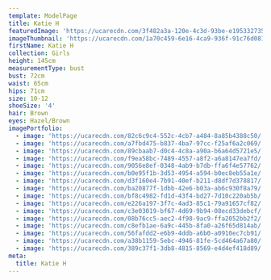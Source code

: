 ```yaml
---
template: ModelPage
title: Katie H
featuredImage: 'https://ucarecdn.com/3f482a3a-120e-4c3d-93be-e19533273509/'
imageThumbnail: 'https://ucarecdn.com/1a70c459-6e16-4ca9-936f-91c76d08173b/'
firstName: Katie H
collection: Girls
height: 145cm
measurementType: bust
bust: 72cm
waist: 65cm
hips: 71cm
size: 10-12
shoeSize: '4'
hair: Brown
eyes: Hazel/Brown
imagePortfolio:
  - image: 'https://ucarecdn.com/82c6c9c4-552c-4cb7-a484-8a85b4388c50/'
  - image: 'https://ucarecdn.com/a7fbd475-b837-4ba7-97cc-f25af6a2c069/'
  - image: 'https://ucarecdn.com/89cbaab7-d0c4-4c8a-a90a-b6a64d5721e5/'
  - image: 'https://ucarecdn.com/f9ea58bc-7489-4557-a8f2-a6a8147ea7fd/'
  - image: 'https://ucarecdn.com/9056e8ef-0348-4ab9-b7db-ffa6f4e57762/'
  - image: 'https://ucarecdn.com/b0e95f1b-3d53-4954-a594-b0ec8eb55a1e/'
  - image: 'https://ucarecdn.com/d3f160e4-7b91-40ef-b211-d8df7d378817/'
  - image: 'https://ucarecdn.com/ba20877f-1dbb-42e6-b03a-ab6c930f8a79/'
  - image: 'https://ucarecdn.com/bf8c4982-fd1d-43f4-bd27-7d10c220ab5b/'
  - image: 'https://ucarecdn.com/e226a197-3f7c-4ad3-85c1-79a91657cf82/'
  - image: 'https://ucarecdn.com/c3e03019-bf67-4d69-9b94-08ecd33debcf/'
  - image: 'https://ucarecdn.com/08b76cc5-aec2-4f98-9ac9-ffa2052bb2f2/'
  - image: 'https://ucarecdn.com/c8efb1ae-6a9c-445b-8fa0-a26f65d814ab/'
  - image: 'https://ucarecdn.com/56fafdd2-e6b9-4ddb-a6b0-a0910ec7cb91/'
  - image: 'https://ucarecdn.com/a38b1159-5ebc-4946-81fe-5cd464a67a80/'
  - image: 'https://ucarecdn.com/389c37f1-3db8-4815-8569-e4d4ef418d89/'
meta:
  title: Katie H
---
```


